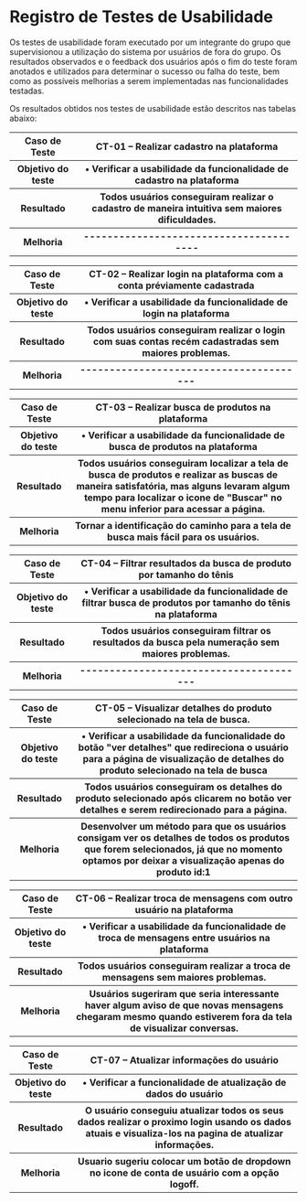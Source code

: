 # Registro de Testes de Usabilidade

Os testes de usabilidade foram executado por um integrante do grupo que supervisionou a utilização do sistema por usuários de fora do grupo. Os resultados observados e o feedback dos usuários após o fim do teste foram anotados e utilizados para determinar o sucesso ou falha do teste, bem como as possíveis melhorias a serem implementadas nas funcionalidades testadas.

Os resultados obtidos nos testes de usabilidade estão descritos nas tabelas abaixo:
  
  <table> 
<tr><th>Caso de Teste </th>
<th>CT-01 – Realizar cadastro na plataforma</th></tr>
<tr><th>Objetivo do teste</th>
  <th>•	Verificar a usabilidade da funcionalidade de cadastro na plataforma</th></tr>
<tr><th>Resultado</th>
  <th>Todos usuários conseguiram realizar o cadastro de maneira intuitiva sem maiores dificuldades.<br>
  </th></tr>
<tr><th>Melhoria</th>	
  <th>---------------------------------------</th></tr>
  </table>

<table> 
<tr><th>Caso de Teste </th>
<th>CT-02 – Realizar login na plataforma com a conta préviamente cadastrada</th></tr>
<tr><th>Objetivo do teste</th>
  <th>•	Verificar a usabilidade da funcionalidade de login na plataforma</th></tr>
<tr><th>Resultado</th>
  <th>Todos usuários conseguiram realizar o login com suas contas recém cadastradas sem maiores problemas.<br>
  </th></tr>
<tr><th>Melhoria</th>	
  <th>---------------------------------------</th></tr>
  </table>

<table> 
<tr><th>Caso de Teste </th>
<th>CT-03 – Realizar busca de produtos na plataforma</th></tr>
<tr><th>Objetivo do teste</th>
  <th>•	Verificar a usabilidade da funcionalidade de busca de produtos na plataforma</th></tr>
<tr><th>Resultado</th>
  <th>Todos usuários conseguiram localizar a tela de busca de produtos e realizar as buscas de maneira satisfatória, mas alguns levaram algum tempo para localizar o icone de "Buscar" no menu inferior para acessar a página.<br>
  </th></tr>
<tr><th>Melhoria</th>	
  <th> Tornar a identificação do caminho para a tela de busca mais fácil para os usuários.</th></tr>
  </table>

<table> 
<tr><th>Caso de Teste </th>
<th>CT-04 – Filtrar resultados da busca de produto por tamanho do tênis</th></tr>
<tr><th>Objetivo do teste</th>
  <th>•	Verificar a usabilidade da funcionalidade de filtrar busca de produtos por tamanho do tênis na plataforma</th></tr>
<tr><th>Resultado</th>
  <th>Todos usuários conseguiram filtrar os resultados da busca pela numeração sem maiores problemas.<br>
  </th></tr>
<tr><th>Melhoria</th>	
  <th>---------------------------------------</th></tr>
  </table>

<table> 
<tr><th>Caso de Teste </th>
<th>CT-05 – Visualizar detalhes do produto selecionado na tela de busca.</th></tr>
<tr><th>Objetivo do teste</th>
  <th>•	Verificar a usabilidade da funcionalidade do botão "ver detalhes" que redireciona o usuário para a página de visualização de detalhes do produto selecionado na tela de busca</th></tr>
<tr><th>Resultado</th>
  <th>Todos usuários conseguiram os detalhes do produto selecionado após clicarem no botão ver detalhes e serem redirecionado para a página.<br>
  </th></tr>
<tr><th>Melhoria</th>	
  <th>Desenvolver um método para que os usuários consigam ver os detalhes de todos os produtos que forem selecionados, já que no momento optamos por deixar a visualização apenas do produto id:1</th></tr>
  </table>
  
  <table> 
<tr><th>Caso de Teste </th>
<th>CT-06 – Realizar troca de mensagens com outro usuário na plataforma</th></tr>
<tr><th>Objetivo do teste</th>
  <th>•	Verificar a usabilidade da funcionalidade de troca de mensagens entre usuários na plataforma</th></tr>
<tr><th>Resultado</th>
  <th>Todos usuários conseguiram realizar a troca de mensagens sem maiores problemas.<br>
  </th></tr>
<tr><th>Melhoria</th>	
  <th> Usuários sugeriram que seria interessante haver algum aviso de que novas mensagens chegaram mesmo quando estiverem fora da tela de visualizar conversas. </th></tr>
  </table>

  <table> 
<tr><th>Caso de Teste </th>
<th>CT-07 – Atualizar informações do usuário</th></tr>
<tr><th>Objetivo do teste</th>
  <th>•	Verificar a funcionalidade de atualização de dados do usuário</th></tr>
<tr><th>Resultado</th>
  <th>O usuário conseguiu atualizar todos os seus dados realizar o proximo login usando os dados atuais e visualiza-los na pagina de atualizar informações.<br>
  </th></tr>
<tr><th>Melhoria</th>	
  <th> Usuario sugeriu colocar um botão de dropdown no icone de conta de usuário com a opção logoff. </th></tr>
  </table>